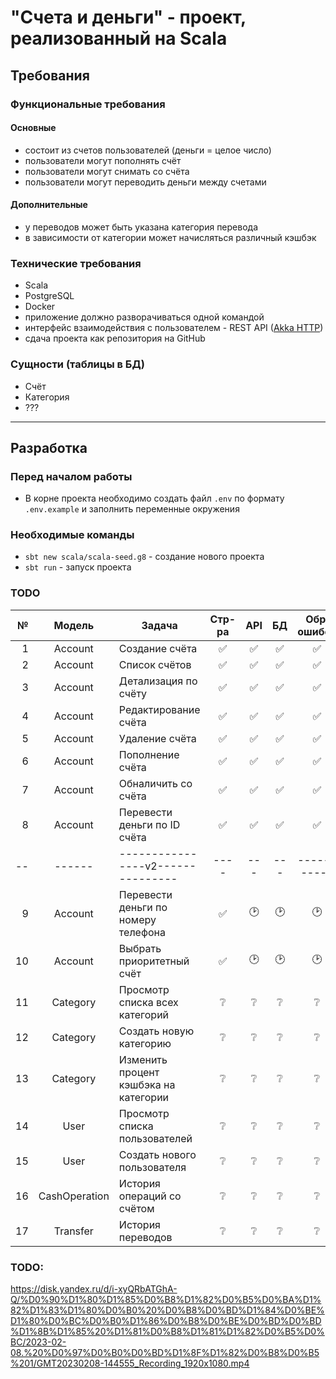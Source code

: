 # "Счета и деньги" - проект, реализованный на Scala

## Требования

### Функциональные требования

#### Основные

- состоит из счетов пользователей (деньги = целое число)
- пользователи могут пополнять счёт
- пользователи могут снимать со счёта
- пользователи могут переводить деньги между счетами

#### Дополнительные

- у переводов может быть указана категория перевода
- в зависимости от категории может начисляться различный кэшбэк

### Технические требования

- Scala
- PostgreSQL
- Docker
- приложение должно разворачиваться одной командой
- интерфейс взаимодействия с пользователем - REST API ([Akka HTTP](https://doc.akka.io/))
- сдача проекта как репозитория на GitHub

### Сущности (таблицы в БД)

- Счёт
- Категория
- ???

---

## Разработка

### Перед началом работы

- В корне проекта необходимо создать файл `.env` по формату `.env.example` и заполнить переменные окружения

### Необходимые команды

- `sbt new scala/scala-seed.g8` - создание нового проекта
- `sbt run` - запуск проекта

### TODO

|   № |    Модель     | Задача                                | Стр-ра | API | БД  | Обр. ошибок |
| --: | :-----------: | ------------------------------------- | :----: | :-: | :-: | :---------: |
|   1 |    Account    | Создание счёта                        |   ✅   | ✅  | ✅  |     ✅      |
|   2 |    Account    | Список счётов                         |   ✅   | ✅  | ✅  |     ✅      |
|   3 |    Account    | Детализация по счёту                  |   ✅   | ✅  | ✅  |     ✅      |
|   4 |    Account    | Редактирование счёта                  |   ✅   | ✅  | ✅  |     ✅      |
|   5 |    Account    | Удаление счёта                        |   ✅   | ✅  | ✅  |     ✅      |
|   6 |    Account    | Пополнение счёта                      |   ✅   | ✅  | ✅  |     ✅      |
|   7 |    Account    | Обналичить со счёта                   |   ✅   | ✅  | ✅  |     ✅      |
|   8 |    Account    | Перевести деньги по ID счёта          |   ✅   | ✅  | ✅  |     ✅      |
|  -- |    ------     | ----------------v2---------------     |  ----  | --- | --- | ----------- |
|   9 |    Account    | Перевести деньги по номеру телефона   |   ✅   | 🕑  | 🕑  |     🕑      |
|  10 |    Account    | Выбрать приоритетный счёт             |   ✅   | 🕑  | 🕑  |     🕑      |
|  11 |   Category    | Просмотр списка всех категорий        |   ❔   | ❔  | ❔  |     ❔      |
|  12 |   Category    | Создать новую категорию               |   ❔   | ❔  | ❔  |     ❔      |
|  13 |   Category    | Изменить процент кэшбэка на категории |   ❔   | ❔  | ❔  |     ❔      |
|  14 |     User      | Просмотр списка пользователей         |   ❔   | ❔  | ❔  |     ❔      |
|  15 |     User      | Создать нового пользователя           |   ❔   | ❔  | ❔  |     ❔      |
|  16 | CashOperation | История операций со счётом            |   ❔   | ❔  | ❔  |     ❔      |
|  17 |   Transfer    | История переводов                     |   ❔   | ❔  | ❔  |     ❔      |

### TODO:

https://disk.yandex.ru/d/i-xyQRbATGhA-Q/%D0%90%D1%80%D1%85%D0%B8%D1%82%D0%B5%D0%BA%D1%82%D1%83%D1%80%D0%B0%20%D0%B8%D0%BD%D1%84%D0%BE%D1%80%D0%BC%D0%B0%D1%86%D0%B8%D0%BE%D0%BD%D0%BD%D1%8B%D1%85%20%D1%81%D0%B8%D1%81%D1%82%D0%B5%D0%BC/2023-02-08.%20%D0%97%D0%B0%D0%BD%D1%8F%D1%82%D0%B8%D0%B5%201/GMT20230208-144555_Recording_1920x1080.mp4
